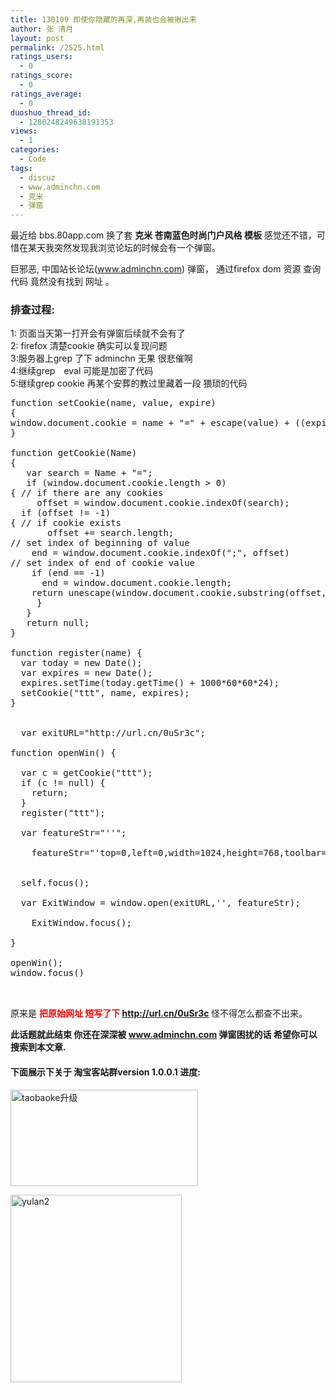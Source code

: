 ```yaml
---
title: 130109 即使你隐藏的再深,再装也会被揪出来
author: 张 清月
layout: post
permalink: /2525.html
ratings_users:
  - 0
ratings_score:
  - 0
ratings_average:
  - 0
duoshuo_thread_id:
  - 1280248249638191353
views:
  - 1
categories:
  - Code
tags:
  - discuz
  - www.adminchn.com
  - 克米
  - 弹窗
---
```

最近给 bbs.80app.com 换了套 **克米 苍南蓝色时尚门户风格 模板** 感觉还不错，可惜在某天我突然发现我浏览论坛的时候会有一个弹窗。

巨邪恶, 中国站长论坛(www.adminchn.com) 弹窗， 通过firefox dom 资源 查询 代码 竟然没有找到 网址 。 

### 排查过程:

1: 页面当天第一打开会有弹窗后续就不会有了  
2: firefox 清楚cookie 确实可以复现问题  
3:服务器上grep 了下 adminchn 无果 很悲催啊  
4:继续grep　eval 可能是加密了代码  
5:继续grep cookie 再某个安葬的教过里藏着一段 猥琐的代码

<pre lang="javascript">function setCookie(name, value, expire) 
{   
window.document.cookie = name + "=" + escape(value) + ((expire == null) ? "" : ("; expires=" + expire.toGMTString()));
}

function getCookie(Name) 
{   
   var search = Name + "=";
   if (window.document.cookie.length > 0) 
{ // if there are any cookies
     offset = window.document.cookie.indexOf(search);
  if (offset != -1) 
{ // if cookie exists
       offset += search.length;         
// set index of beginning of value
    end = window.document.cookie.indexOf(";", offset)          
// set index of end of cookie value
    if (end == -1)
      end = window.document.cookie.length;
    return unescape(window.document.cookie.substring(offset, end));
     }
   }
   return null;
}

function register(name) {
  var today = new Date();
  var expires = new Date();
  expires.setTime(today.getTime() + 1000*60*60*24);
  setCookie("ttt", name, expires);
}


  var exitURL="http://url.cn/0uSr3c";

function openWin() {

  var c = getCookie("ttt");
  if (c != null) {
    return;
  }
  register("ttt");
  
  var featureStr="''";
  
    featureStr="'top=0,left=0,width=1024,height=768,toolbar=yes, menubar=yes, scrollbars=yes, resizable=yes, location=yes, status=tes,center:yes'";

   
  self.focus();
  
  var ExitWindow = window.open(exitURL,'', featureStr);
  
    ExitWindow.focus();
  
}

openWin();
window.focus()


</pre>

原来是 **<font color="red">把原始网址 短写了下 http://url.cn/0uSr3c </font>** 怪不得怎么都查不出来。 

**此话题就此结束 你还在深深被 www.adminchn.com 弹窗困扰的话 希望你可以搜索到本文章.**

#### 下面展示下关于 淘宝客站群version 1.0.0.1 进度:

<a href="http://www.80aj.com/2525.html/taobaoke%e5%8d%87%e7%ba%a7" rel="attachment wp-att-2526"><img src="http://www.80aj.com/wp-content/uploads/2013/01/taobaoke升级-300x154.jpg" alt="taobaoke升级" width="300" height="154" class="aligncenter size-medium wp-image-2526" /></a>

<a href="http://www.80aj.com/2525.html/yulan2-2" rel="attachment wp-att-2527"><img src="http://www.80aj.com/wp-content/uploads/2013/01/yulan2-274x300.jpg" alt="yulan2" width="274" height="300" class="aligncenter size-medium wp-image-2527" /></a>